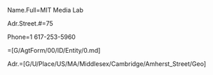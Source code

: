 Name.Full=MIT Media Lab

Adr.Street.#=75

Phone=1 617-253-5960  

=[G/AgtForm/00/ID/Entity/0.md]

Adr.=[G/U/Place/US/MA/Middlesex/Cambridge/Amherst_Street/Geo]
